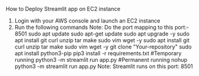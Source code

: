 How to Deploy Streamlit app on EC2 instance
1. Login with your AWS console and launch an EC2 instance
2. Run the following commands
Note: Do the port mapping to this port:- 8501
sudo apt update
sudo apt-get update
sudo apt upgrade -y
sudo apt install git curl unzip tar make sudo vim wget -y
sudo apt install git curl unzip tar make sudo vim wget -y
git clone "Your-repository"
sudo apt install python3-pip
pip3 install -r requirements.txt
#Temporary running
python3 -m streamlit run app.py
#Permanent running
nohup python3 -m streamlit run app.py
Note: Streamlit runs on this port: 8501
